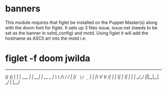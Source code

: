 banners
=======

  This module requires that figlet be installed on the Puppet Master(s) along with the doom font for figlet.
It sets up 3 files issue, issue.net (needs to be set as the banner in sshd_config) and motd.  Using figlet it 
will add the hostname as ASCII art into the motd i.e.

# figlet -f doom jwilda
   _          _ _     _
  (_)        (_) |   | |
   ___      ___| | __| | __ _
  | \ \ /\ / / | |/ _` |/ _` |
  | |\ V  V /| | | (_| | (_| |
  | | \_/\_/ |_|_|\__,_|\__,_|
 _/ |
|__/


